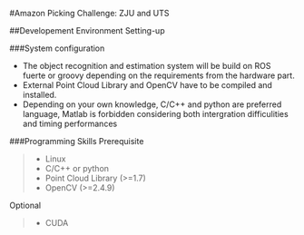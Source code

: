 #Amazon Picking Challenge: ZJU and UTS

##Developement Environment Setting-up

###System configuration
+ The object recognition and estimation system will be build on ROS fuerte or groovy depending on the requirements from the hardware part.
+ External Point Cloud Library and OpenCV have to be compiled and installed.
+ Depending on your own knowledge, C/C++ and python are preferred language, Matlab is forbidden considering both intergration difficulities and timing performances

###Programming Skills
Prerequisite
> + Linux
> + C/C++ or python
> + Point Cloud Library (>=1.7)
> + OpenCV (>=2.4.9)

Optional
> + CUDA
